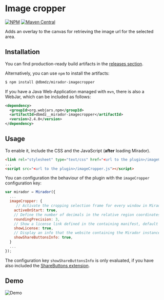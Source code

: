 # Image cropper

[![NPM](https://img.shields.io/npm/v/@dbmdz/mirador-imagecropper.svg)](https://www.npmjs.com/package/@dbmdz/mirador-imagecropper)
[![Maven Central](https://img.shields.io/maven-central/v/org.webjars.npm/dbmdz__mirador-imagecropper.svg?maxAge=2592000)](http://search.maven.org/#search%7Cga%7C1%7Ca%3A%22dbmdz__mirador-imagecropper%22)

Adds an overlay to the canvas for retrieving the image url for the selected area.

## Installation

You can find production-ready build artifacts in the [releases section](https://github.com/dbmdz/mirador-plugins/releases).

Alternatively, you can use `npm` to install the artifacts:

```sh
$ npm install @dbmdz/mirador-imagecropper
```

If you have a Java Web-Application managed with `mvn`, there is also a WebJar, which can be included as follows:

```xml
<dependency>
  <groupId>org.webjars.npm</groupId>
  <artifactId>dbmdz__mirador-imagecropper</artifactId>
  <version>2.4.0</version>
</dependency>
```

## Usage

To enable it, include the CSS and the JavaScript (**after** loading Mirador).

```html
<link rel="stylesheet" type="text/css" href="<url to the plugin>/imageCropper.css" />
...
<script src="<url to the plugin>/imageCropper.js"></script>
```

You can configuration the behaviour of the plugin with the `imageCropper` configuration key:

```js
var mirador = Mirador({
  ...
  imageCropper: {
     // Activate the cropping selection frame for every window in Mirador, default is false
    activeOnStart: true,
    // Define the number of decimals in the relative region coordinates, default is 5
    roundingPrecision: 3,
    // Show a license link defined in the containing manifest, default is false
    showLicense: true,
    // Display an info that the website containing the Mirador instance is left by clicking on the share buttons
    showShareButtonsInfo: true,
  }
  ...
});
```

The configuration key `showShareButtonsInfo` is only evaluated, if you have also included the [ShareButtons extension](https://github.com/dbmdz/mirador-plugins/tree/master/ShareButtons).

## Demo

![Demo](https://thumbs.gfycat.com/UnsungExcellentIsabellinewheatear-size_restricted.gif)
